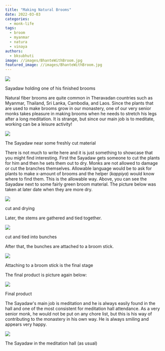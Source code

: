 ```yaml
---
title: "Making Natural Brooms"
date: 2022-03-03
categories: 
  - monk-life
tags: 
  - broom
  - myanmar
  - natura
  - vinaya
authors: 
  - bksubhuti
image: //images/BhanteWithBroom.jpg
featured_image: //images/BhanteWithBroom.jpg
---
```


![](/images/BhanteWithBroom.jpg)

Sayadaw holding one of his finished brooms

Natural fiber brooms are quite common in Theravadan countries such as Myanmar, Thailand, Sri Lanka, Cambodia, and Laos. Since the plants that are used to make brooms grow in our monastery, one of our very senior monks takes pleasure in making brooms when he needs to stretch his legs after a long meditation. It is strange, but since our main job is to meditate, working can be a leisure activity!

![](/images/bhantebroom1-1.jpg)

The Sayadaw near some freshly cut material

There is not much to write here and it is just something to showcase that you might find interesting. First the Sayadaw gets someone to cut the plants for him and then he sets them out to dry. Monks are not allowed to damage or cut the branches themselves. Allowable language would be to ask for plants to make x-amount of brooms and the helper (_kappiya_) would know where to find them. This is the allowable way. Above, you can see the Sayadaw next to some fairly green broom material. The picture below was taken at later date when they are more dry.

![](/images/broomheads1.jpg)

cut and drying

Later, the stems are gathered and tied together.

![](/images/broomheads2.jpg)

cut and tied into bunches

After that, the bunches are attached to a broom stick.

![](/images/Bhante-making-broom.jpg)

Attaching to a broom stick is the final stage

The final product is picture again below:

![](/images/BhanteWithBroom.jpg)

Final product

The Sayadaw's main job is meditation and he is always easily found in the hall and one of the most consistent for meditation hall attendance. As a very senior monk, he would not be put on any chore list, but this is his way of contributing to the monastery in his own way. He is always smiling and appears very happy.

![](/images/bhante-meditation.jpg)

The Sayadaw in the meditation hall (as usual)